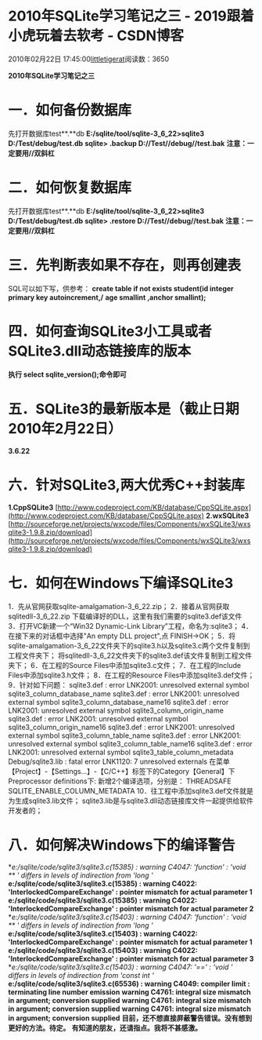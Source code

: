 # 2010年SQLite学习笔记之三 - 2019跟着小虎玩着去软考 - CSDN博客
2010年02月22日 17:45:00[littletigerat](https://me.csdn.net/littletigerat)阅读数：3650

**2010年SQLite学习笔记之三**
# 一．如何备份数据库
先打开数据库test**.**db
**E:/sqlite/tool/sqlite-3_6_22>sqlite3 D:/Test/debug/test.db**
**sqlite> .backup D://Test//debug//test.bak**
**注意：一定要用//双斜杠**
# 二．如何恢复数据库
先打开数据库test**.**db
**E:/sqlite/tool/sqlite-3_6_22>sqlite3 D:/Test/debug/test.db**
**sqlite> .restore D://Test//debug//test.bak**
**注意：一定要用//双斜杠**
# 三．先判断表如果不存在，则再创建表
SQL可以如下写，供参考：
**create table if not exists student(id integer primary key autoincrement,/**
**age smallint ,anchor smallint);**
# 四．如何查询SQLite3小工具或者SQLite3.dll动态链接库的版本
**执行 select sqlite_version();命令即可**
# 五．SQLite3的最新版本是（截止日期2010年2月22日）
**3.6.22**
# 六．针对SQLite3,两大优秀C++封装库
**1.CppSQLite3**
[http://www.codeproject.com/KB/database/CppSQLite.aspx](http://www.codeproject.com/KB/database/CppSQLite.aspx)
**2.wxSQLite3**
[http://sourceforge.net/projects/wxcode/files/Components/wxSQLite3/wxsqlite3-1.9.8.zip/download](http://sourceforge.net/projects/wxcode/files/Components/wxSQLite3/wxsqlite3-1.9.8.zip/download)
# 七．如何在Windows下编译SQLite3
1．先从官网获取sqlite-amalgamation-3_6_22.zip；
2．接着从官网获取sqlitedll-3_6_22.zip
下载编译好的DLL，这里有我们需要的sqlite3.def该文件
3．打开VC新建一个“Win32 Dynamic-Link Library”工程，命名为:sqlite3；
4．在接下来的对话框中选择"An empty DLL project",点 FINISH->OK；
5．将sqlite-amalgamation-3_6_22文件夹下的sqlite3.h以及sqlite3.c两个文件复制到工程文件夹下；
将sqlitedll-3_6_22文件夹下的sqlite3.def该文件复制到工程文件夹下；
6．在工程的Source Files中添加sqlite3.c文件；
7．在工程的Include Files中添加sqlite3.h文件；
8．在工程的Resource Files中添加sqlite3.def文件；
9．针对如下问题：
sqlite3.def : error LNK2001: unresolved external symbol sqlite3_column_database_name
sqlite3.def : error LNK2001: unresolved external symbol sqlite3_column_database_name16
sqlite3.def : error LNK2001: unresolved external symbol sqlite3_column_origin_name
sqlite3.def : error LNK2001: unresolved external symbol sqlite3_column_origin_name16
sqlite3.def : error LNK2001: unresolved external symbol sqlite3_column_table_name
sqlite3.def : error LNK2001: unresolved external symbol sqlite3_column_table_name16
sqlite3.def : error LNK2001: unresolved external symbol sqlite3_table_column_metadata
Debug/sqlite3.lib : fatal error LNK1120: 7 unresolved externals
在菜单【Project】-【Settings…】-【C/C++】标签下的Category【General】下
Preprocessor definitions下:
新增2个编译选项，分别是：
THREADSAFE
SQLITE_ENABLE_COLUMN_METADATA
10．往工程中添加sqlite3.def文件就是为生成sqlite3.lib文件；
sqlite3.lib是与sqlite3.dll动态链接库文件一起提供给软件开发者的；
# 八．如何解决Windows下的编译警告
**e:/sqlite/code/sqlite3/sqlite3.c(15385) : warning C4047: 'function' : 'void ** ' differs in levels of indirection from 'long *'**
**e:/sqlite/code/sqlite3/sqlite3.c(15385) : warning C4022: 'InterlockedCompareExchange' : pointer mismatch for actual parameter 1**
**e:/sqlite/code/sqlite3/sqlite3.c(15385) : warning C4022: 'InterlockedCompareExchange' : pointer mismatch for actual parameter 2**
**e:/sqlite/code/sqlite3/sqlite3.c(15403) : warning C4047: 'function' : 'void ** ' differs in levels of indirection from 'long *'**
**e:/sqlite/code/sqlite3/sqlite3.c(15403) : warning C4022: 'InterlockedCompareExchange' : pointer mismatch for actual parameter 1**
**e:/sqlite/code/sqlite3/sqlite3.c(15403) : warning C4022: 'InterlockedCompareExchange' : pointer mismatch for actual parameter 3**
**e:/sqlite/code/sqlite3/sqlite3.c(15403) : warning C4047: '==' : 'void *' differs in levels of indirection from 'const int '**
**e:/sqlite/code/sqlite3/sqlite3.c(65536) : warning C4049: compiler limit : terminating line number emission**
**warning C4761: integral size mismatch in argument; conversion supplied**
**warning C4761: integral size mismatch in argument; conversion supplied**
**warning C4761: integral size mismatch in argument; conversion supplied**
**目前，还不想直接屏蔽警告错误。没有想到更好的方法。待定。**
**有知道的朋友，还请指点。我将不甚感激。**
